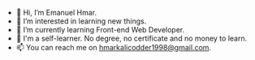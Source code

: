 - 👋 Hi, I’m Emanuel Hmar.
- 👀 I’m interested in learning new things.
- 🌱 I’m currently learning Front-end Web Developer.
- 💞️ I'm a self-learner. No degree, no certificate and no money to learn.
- 📫 You can reach me on hmarkalicodder1998@gmail.com.

<!---
codderhmar/codderhmar is a ✨ special ✨ repository because its `README.md` (this file) appears on your GitHub profile.
You can click the Preview link to take a look at your changes.
--->
